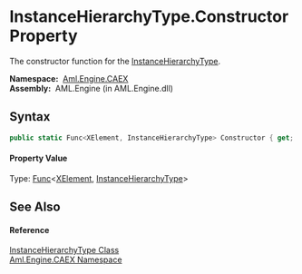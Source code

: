 InstanceHierarchyType.Constructor Property
==========================================
The constructor function for the [InstanceHierarchyType][1].

  **Namespace:**  [Aml.Engine.CAEX][2]  
  **Assembly:**  AML.Engine (in AML.Engine.dll)

Syntax
------

```csharp
public static Func<XElement, InstanceHierarchyType> Constructor { get; }
```

#### Property Value
Type: [Func][3]&lt;[XElement][4], [InstanceHierarchyType][1]>

See Also
--------

#### Reference
[InstanceHierarchyType Class][1]  
[Aml.Engine.CAEX Namespace][2]  

[1]: README.md
[2]: ../README.md
[3]: https://docs.microsoft.com/dotnet/api/system.func-2
[4]: https://docs.microsoft.com/dotnet/api/system.xml.linq.xelement
[5]: https://www.automationml.org
[6]: ../../icons/logoShade.png